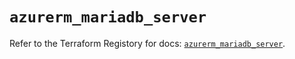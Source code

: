 # `azurerm_mariadb_server`

Refer to the Terraform Registory for docs: [`azurerm_mariadb_server`](https://www.terraform.io/docs/providers/azurerm/r/mariadb_server).
